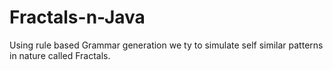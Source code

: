# Fractals-n-Java
Using rule based Grammar generation we ty to simulate self similar patterns in nature called Fractals.
